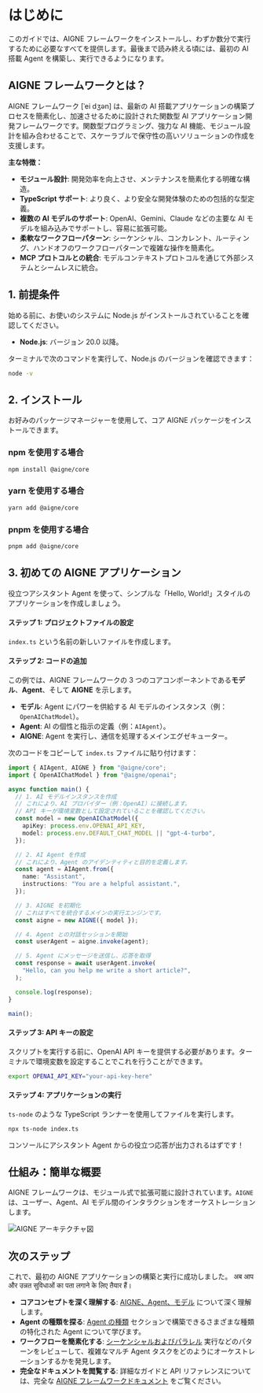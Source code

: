 # はじめに

このガイドでは、AIGNE フレームワークをインストールし、わずか数分で実行するために必要なすべてを提供します。最後まで読み終える頃には、最初の AI 搭載 Agent を構築し、実行できるようになります。

## AIGNE フレームワークとは？

AIGNE フレームワーク \[ˈei dʒən] は、最新の AI 搭載アプリケーションの構築プロセスを簡素化し、加速させるために設計された関数型 AI アプリケーション開発フレームワークです。関数型プログラミング、強力な AI 機能、モジュール設計を組み合わせることで、スケーラブルで保守性の高いソリューションの作成を支援します。

**主な特徴：**

*   **モジュール設計**: 開発効率を向上させ、メンテナンスを簡素化する明確な構造。
*   **TypeScript サポート**: より良く、より安全な開発体験のための包括的な型定義。
*   **複数の AI モデルのサポート**: OpenAI、Gemini、Claude などの主要な AI モデルを組み込みでサポートし、容易に拡張可能。
*   **柔軟なワークフローパターン**: シーケンシャル、コンカレント、ルーティング、ハンドオフのワークフローパターンで複雑な操作を簡素化。
*   **MCP プロトコルとの統合**: モデルコンテキストプロトコルを通じて外部システムとシームレスに統合。

## 1. 前提条件

始める前に、お使いのシステムに Node.js がインストールされていることを確認してください。

*   **Node.js**: バージョン 20.0 以降。

ターミナルで次のコマンドを実行して、Node.js のバージョンを確認できます：

```bash
node -v
```

## 2. インストール

お好みのパッケージマネージャーを使用して、コア AIGNE パッケージをインストールできます。

### npm を使用する場合

```bash
npm install @aigne/core
```

### yarn を使用する場合

```bash
yarn add @aigne/core
```

### pnpm を使用する場合

```bash
pnpm add @aigne/core
```

## 3. 初めての AIGNE アプリケーション

役立つアシスタント Agent を使って、シンプルな「Hello, World!」スタイルのアプリケーションを作成しましょう。

#### ステップ 1: プロジェクトファイルの設定

`index.ts` という名前の新しいファイルを作成します。

#### ステップ 2: コードの追加

この例では、AIGNE フレームワークの 3 つのコアコンポーネントである**モデル**、**Agent**、そして **AIGNE** を示します。

*   **モデル**: Agent にパワーを供給する AI モデルのインスタンス（例：`OpenAIChatModel`）。
*   **Agent**: AI の個性と指示の定義（例：`AIAgent`）。
*   **AIGNE**: Agent を実行し、通信を処理するメインエグゼキューター。

次のコードをコピーして `index.ts` ファイルに貼り付けます：

```typescript
import { AIAgent, AIGNE } from "@aigne/core";
import { OpenAIChatModel } from "@aigne/openai";

async function main() {
  // 1. AI モデルインスタンスを作成
  // これにより、AI プロバイダー（例：OpenAI）に接続します。
  // API キーが環境変数として設定されていることを確認してください。
  const model = new OpenAIChatModel({
    apiKey: process.env.OPENAI_API_KEY,
    model: process.env.DEFAULT_CHAT_MODEL || "gpt-4-turbo",
  });

  // 2. AI Agent を作成
  // これにより、Agent のアイデンティティと目的を定義します。
  const agent = AIAgent.from({
    name: "Assistant",
    instructions: "You are a helpful assistant.",
  });

  // 3. AIGNE を初期化
  // これはすべてを統合するメインの実行エンジンです。
  const aigne = new AIGNE({ model });

  // 4. Agent との対話セッションを開始
  const userAgent = aigne.invoke(agent);

  // 5. Agent にメッセージを送信し、応答を取得
  const response = await userAgent.invoke(
    "Hello, can you help me write a short article?",
  );

  console.log(response);
}

main();
```

#### ステップ 3: API キーの設定

スクリプトを実行する前に、OpenAI API キーを提供する必要があります。ターミナルで環境変数を設定することでこれを行うことができます。

```bash
export OPENAI_API_KEY="your-api-key-here"
```

#### ステップ 4: アプリケーションの実行

`ts-node` のような TypeScript ランナーを使用してファイルを実行します。

```bash
npx ts-node index.ts
```

コンソールにアシスタント Agent からの役立つ応答が出力されるはずです！

## 仕組み：簡単な概要

AIGNE フレームワークは、モジュール式で拡張可能に設計されています。`AIGNE` は、ユーザー、Agent、AI モデル間のインタラクションをオーケストレーションします。

<picture>
  <source srcset="https://raw.githubusercontent.com/AIGNE-io/aigne-framework/main/assets/aigne-dark.png" media="(prefers-color-scheme: dark)">
  <source srcset="https://raw.githubusercontent.com/AIGNE-io/aigne-framework/main/assets/aigne.png" media="(prefers-color-scheme: light)">
  <img src="https://raw.githubusercontent.com/AIGNE-io/aigne-framework/main/aigne.png" alt="AIGNE アーキテクチャ図" />
</picture>

## 次のステップ

これで、最初の AIGNE アプリケーションの構築と実行に成功しました。 अब आप और उन्नत सुविधाओं का पता लगाने के लिए तैयार हैं।

*   **コアコンセプトを深く理解する**: [AIGNE、Agent、モデル](./developer-guide-core-concepts.md) について深く理解します。
*   **Agent の種類を探る**: [Agent の種類](./developer-guide-agents.md) セクションで構築できるさまざまな種類の特化された Agent について学びます。
*   **ワークフローを簡素化する**: [シーケンシャルおよびパラレル](./developer-guide-agents-team-agent.md) 実行などのパターンをレビューして、複雑なマルチ Agent タスクをどのようにオーケストレーションするかを発見します。
*   **完全なドキュメントを閲覧する**: 詳細なガイドと API リファレンスについては、完全な [AIGNE フレームワークドキュメント](https://www.arcblock.io/docs/aigne-framework) をご覧ください。
